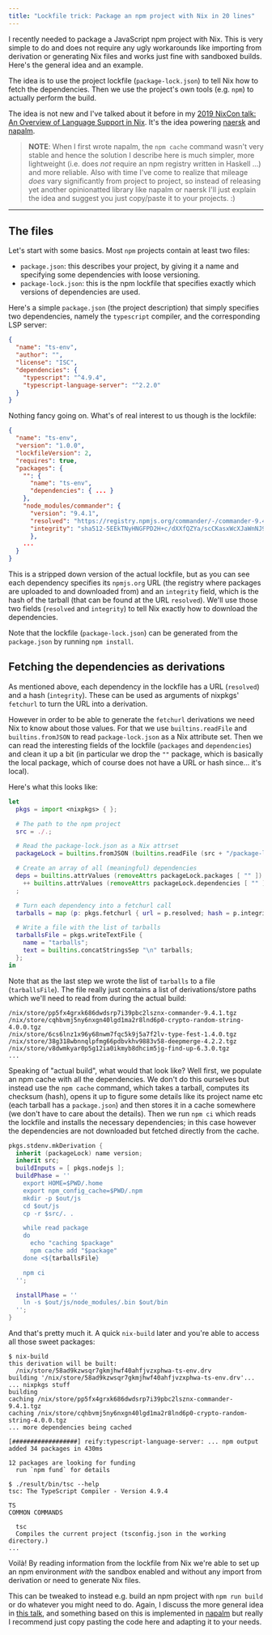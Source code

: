 ```yaml
---
title: "Lockfile trick: Package an npm project with Nix in 20 lines"
---
```


I recently needed to package a JavaScript npm project with Nix. This is very simple to do and does not require any ugly workarounds like importing from derivation or generating Nix files and works just fine with sandboxed builds. Here's the general idea and an example.

<!--more-->

The idea is to use the project lockfile (`package-lock.json`) to tell Nix how to fetch the dependencies. Then we use the project's own tools (e.g. `npm`) to actually perform the build.

The idea is not new and I've talked about it before in my [2019 NixCon talk: An Overview of Language Support in Nix](https://nmattia.com/posts/2019-11-12-language-support-overview-nixcon.html). It's the idea powering [naersk](https://github.com/nix-community/naersk) and [napalm](https://github.com/nix-community/napalm).

> **NOTE**: When I first wrote napalm, the `npm cache` command wasn't very stable and hence the solution I describe here is much simpler, more lightweight (i.e. does _not_ require an npm registry written in Haskell ...) and more reliable. Also with time I've come to realize that mileage _does_ vary significantly from project to project, so instead of releasing yet another opinionatted library like napalm or naersk I'll just explain the idea and suggest you just copy/paste it to your projects. :)

---

## The files

Let's start with some basics. Most `npm` projects contain at least two files:

* `package.json`: this describes your project, by giving it a name and specifying some dependencies with loose versioning.
* `package-lock.json`: this is the npm lockfile that specifies exactly which versions of dependencies are used.


Here's a simple `package.json` (the project description) that simply specifies two dependencies, namely the `typescript` compiler, and the corresponding LSP server:

```json
{
  "name": "ts-env",
  "author": "",
  "license": "ISC",
  "dependencies": {
    "typescript": "^4.9.4",
    "typescript-language-server": "^2.2.0"
  }
}
```

Nothing fancy going on. What's of real interest to us though is the lockfile:

```json
{
  "name": "ts-env",
  "version": "1.0.0",
  "lockfileVersion": 2,
  "requires": true,
  "packages": {
    "": {
      "name": "ts-env",
      "dependencies": { ... }
    },
    "node_modules/commander": {
      "version": "9.4.1",
      "resolved": "https://registry.npmjs.org/commander/-/commander-9.4.1.tgz",
      "integrity": "sha512-5EEkTNyHNGFPD2H+c/dXXfQZYa/scCKasxWcXJaWnNJ99pnQN9Vnmqow+p+PlFPE63Q6mThaZws1T+HxfpgtPw==",
      },
    ...
  }
}
```

This is a stripped down version of the actual lockfile, but as you can see each dependency specifies its `npmjs.org` URL (the registry where packages are uploaded to and downloaded from) and an `integrity` field, which is the hash of the tarball (that can be found at the URL `resolved`). We'll use those two fields (`resolved` and `integrity`) to tell Nix exactly how to download the dependencies.

Note that the lockfile (`package-lock.json`) can be generated from the `package.json` by running `npm install`.

## Fetching the dependencies as derivations

As mentioned above, each dependency in the lockfile has a URL (`resolved`) and a hash (`integrity`). These can be used as arguments of nixpkgs' `fetchurl` to turn the URL into a derivation.

However in order to be able to generate the `fetchurl` derivations we need Nix to know about those values. For that we use `builtins.readFile` and `builtins.fromJSON` to read `package-lock.json` as a Nix attribute set. Then we can read the interesting fields of the lockfile (`packages` and `dependencies`) and clean it up a bit (in particular we drop the `""` package, which is basically the local package, which of course does not have a URL or hash since... it's local).

Here's what this looks like:

```nix
let
  pkgs = import <nixpkgs> { };

  # The path to the npm project
  src = ./.;

  # Read the package-lock.json as a Nix attrset
  packageLock = builtins.fromJSON (builtins.readFile (src + "/package-lock.json"));

  # Create an array of all (meaningful) dependencies
  deps = builtins.attrValues (removeAttrs packageLock.packages [ "" ])
    ++ builtins.attrValues (removeAttrs packageLock.dependencies [ "" ])
  ;

  # Turn each dependency into a fetchurl call
  tarballs = map (p: pkgs.fetchurl { url = p.resolved; hash = p.integrity; }) deps;

  # Write a file with the list of tarballs
  tarballsFile = pkgs.writeTextFile {
    name = "tarballs";
    text = builtins.concatStringsSep "\n" tarballs;
  };
in
```

Note that as the last step we wrote the list of `tarballs` to a file (`tarballsFile`). The file really just contains a list of derivations/store paths which we'll need to read from during the actual build:

```
/nix/store/pp5fx4grxk686dwdsrp7i39pbc2lsznx-commander-9.4.1.tgz
/nix/store/cqhbvmj5ny6nxgn40lgd1ma2r8lnd6p0-crypto-random-string-4.0.0.tgz
/nix/store/6cs6lnz1x96y68nwm7fqc5k9j5a7f2lv-type-fest-1.4.0.tgz
/nix/store/38g318wbnnqlpfmg66pdbvkhv9883v58-deepmerge-4.2.2.tgz
/nix/store/v8dwmkyar0p5g12ia0ikmyb8dhcim5jg-find-up-6.3.0.tgz
...
```

Speaking of "actual build", what would that look like? Well first, we populate an npm cache with all the dependencies. We don't do this ourselves but instead use the `npm cache` command, which takes a tarball, computes its checksum (hash), opens it up to figure some details like its project name etc (each tarball has a `package.json`) and then stores it in a cache somewhere (we don't have to care about the details). Then we run `npm ci` which reads the lockfile and installs the necessary dependencies; in this case however the dependencies are not downloaded but fetched directly from the cache.

```nix
pkgs.stdenv.mkDerivation {
  inherit (packageLock) name version;
  inherit src;
  buildInputs = [ pkgs.nodejs ];
  buildPhase = ''
    export HOME=$PWD/.home
    export npm_config_cache=$PWD/.npm
    mkdir -p $out/js
    cd $out/js
    cp -r $src/. .

    while read package
    do
      echo "caching $package"
      npm cache add "$package"
    done <${tarballsFile}

    npm ci
  '';

  installPhase = ''
    ln -s $out/js/node_modules/.bin $out/bin
  '';
}
```

And that's pretty much it. A quick `nix-build` later and you're able to access all those sweet packages:

``` shell
$ nix-build
this derivation will be built:
  /nix/store/58ad9kzwsqr7gkmjhwf40ahfjvzxphwa-ts-env.drv
building '/nix/store/58ad9kzwsqr7gkmjhwf40ahfjvzxphwa-ts-env.drv'...
... nixpkgs stuff
building
caching /nix/store/pp5fx4grxk686dwdsrp7i39pbc2lsznx-commander-9.4.1.tgz
caching /nix/store/cqhbvmj5ny6nxgn40lgd1ma2r8lnd6p0-crypto-random-string-4.0.0.tgz
... more dependencies being cached

[##################] reify:typescript-language-server: ... npm output
added 34 packages in 430ms

12 packages are looking for funding
  run `npm fund` for details

$ ./result/bin/tsc --help
tsc: The TypeScript Compiler - Version 4.9.4
                                                                                      TS
COMMON COMMANDS

  tsc
  Compiles the current project (tsconfig.json in the working directory.)
...
```

Voilà! By reading information from the lockfile from Nix we're able to set up an npm environment _with_ the sandbox enabled and without any import from derivation or need to generate Nix files.

This can be tweaked to instead e.g. build an npm project with `npm run build` or do whatever you might need to do. Again, I discuss the more general idea in [this talk](https://nmattia.com/posts/2019-11-12-language-support-overview-nixcon.html), and something based on this is implemented in [napalm](https://github.com/nix-community/napalm) but really I recommend just copy pasting the code here and adapting it to your needs.
